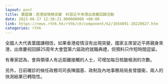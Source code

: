 ```yaml
---
layout: post
title: 葉國謙：若港疫情無突變　料習近平來港出席慶回歸活動
date: 2022-06-27 12:30:21.000000000 +08:00
link: https://news.rthk.hk/rthk/ch/component/k2/1654891-20220627.htm
categories: rthk
---
```


全國人大代表葉國謙相信，如果香港疫情沒有出現突變，國家主席習近平將親身來港，出席慶祝回歸25周年大會暨第六屆政府就職典禮，但預料只作短時間逗留。

有專家認為，會與領導人有近距離接觸的人士，可增加每日核酸檢測的次數。

另外，日前確診的候任政務司司長陳國基、政制及內地事務局局長曾國衞，兩人的快測結果已轉陰性。
